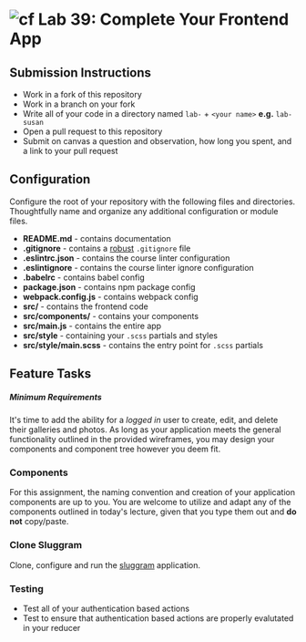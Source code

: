 ![cf](https://i.imgur.com/7v5ASc8.png) Lab 39: Complete Your Frontend App
======

## Submission Instructions
* Work in a fork of this repository
* Work in a branch on your fork
* Write all of your code in a directory named `lab-` + `<your name>` **e.g.** `lab-susan`
* Open a pull request to this repository
* Submit on canvas a question and observation, how long you spent, and a link to your pull request

## Configuration
Configure the root of your repository with the following files and directories. Thoughtfully name and organize any additional configuration or module files.
* **README.md** - contains documentation
* **.gitignore** - contains a [robust](http://gitignore.io) `.gitignore` file
* **.eslintrc.json** - contains the course linter configuration
* **.eslintignore** - contains the course linter ignore configuration
* **.babelrc** - contains babel config
* **package.json** - contains npm package config
* **webpack.config.js** - contains webpack config
* **src/** - contains the frontend code
* **src/components/** - contains your components
* **src/main.js** - contains the entire app
* **src/style** - containing your `.scss` partials and styles
* **src/style/main.scss** - contains the entry point for `.scss` partials

## Feature Tasks
##### Minimum Requirements
It's time to add the ability for a *logged in* user to create, edit, and delete their galleries and photos.  As long as your application meets the general functionality outlined in the provided wireframes, you may design your components and component tree however you deem fit.

### Components
For this assignment, the naming convention and creation of your application components are up to you.  You are welcome to utilize and adapt any of the components outlined in today's lecture, given that you type them out and **do not** copy/paste.

### Clone Sluggram
Clone, configure and run the [sluggram](http://github.com/slugbyte/sluggram) application.

### Testing
* Test all of your authentication based actions
* Test to ensure that authentication based actions are properly evalutated in your reducer
